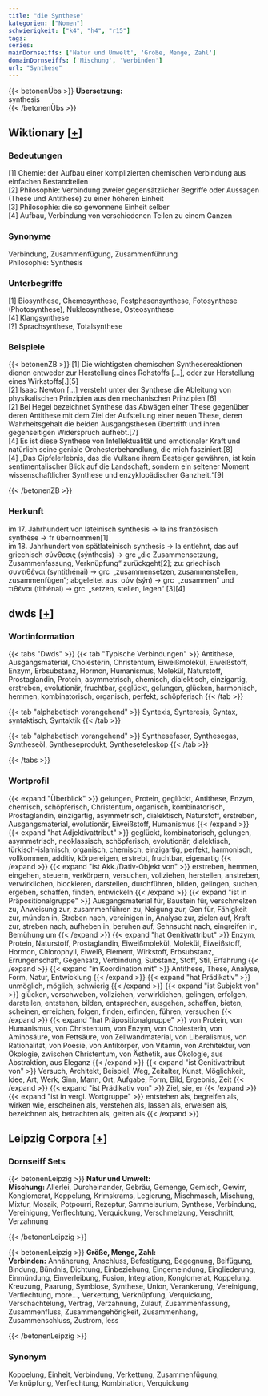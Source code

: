 ```yaml
---
title: "die Synthese"
kategorien: ["Nomen"]
schwierigkeit: ["k4", "h4", "r15"]
tags:
series:
mainDornseiffs: ['Natur und Umwelt', 'Größe, Menge, Zahl']
domainDornseiffs: ['Mischung', 'Verbinden']
url: "Synthese"
---
```


{{< betonenÜbs >}}
**Übersetzung:**  
synthesis  
{{< /betonenÜbs >}}

## Wiktionary [[+](https://de.wiktionary.org/wiki/Synthese)]

### Bedeutungen
[1] Chemie: der Aufbau einer komplizierten chemischen Verbindung aus einfachen Bestandteilen  
[2] Philosophie: Verbindung zweier gegensätzlicher Begriffe oder Aussagen (These und Antithese) zu einer höheren Einheit  
[3] Philosophie: die so gewonnene Einheit selber  
[4] Aufbau, Verbindung von verschiedenen Teilen zu einem Ganzen  

### Synonyme
Verbindung, Zusammenfügung, Zusammenführung  
Philosophie: Synthesis  

### Unterbegriffe
[1] Biosynthese, Chemosynthese, Festphasensynthese, Fotosynthese (Photosynthese), Nukleosynthese, Osteosynthese  
[4] Klangsynthese  
[?] Sprachsynthese, Totalsynthese  

### Beispiele
{{< betonenZB >}}
[1] Die wichtigsten chemischen Synthesereaktionen dienen entweder zur Herstellung eines Rohstoffs […], oder zur Herstellung eines Wirkstoffs[.][5]  
[2] Isaac Newton […] versteht unter der Synthese die Ableitung von physikalischen Prinzipien aus den mechanischen Prinzipien.[6]  
[2] Bei Hegel bezeichnet Synthese das Abwägen einer These gegenüber deren Antithese mit dem Ziel der Aufstellung einer neuen These, deren Wahrheitsgehalt die beiden Ausgangsthesen übertrifft und ihren gegenseitigen Widerspruch aufhebt.[7]  
[4] Es ist diese Synthese von Intellektualität und emotionaler Kraft und natürlich seine geniale Orchesterbehandlung, die mich fasziniert.[8]  
[4] „Das Gipfelerlebnis, das die Vulkane ihrem Besteiger gewähren, ist kein sentimentalischer Blick auf die Landschaft, sondern ein seltener Moment wissenschaftlicher Synthese und enzyklopädischer Ganzheit.“[9]  

{{< /betonenZB >}}
### Herkunft
im 17. Jahrhundert von lateinisch synthesis → la ins französisch synthèse → fr übernommen[1]  
im 18. Jahrhundert von spätlateinisch synthesis → la entlehnt, das auf griechisch σύνθεσις (sýnthesis) → grc „die Zusammensetzung, Zusammenfassung, Verknüpfung“ zurückgeht[2]; zu: griechisch συντιθέναι (syntithénai) → grc „zusammensetzen, zusammenstellen, zusammenfügen“; abgeleitet aus: σύν (sýn) → grc „zusammen“ und τιθέναι (tithénai) → grc „setzen, stellen, legen“ [3][4]  



## dwds [[+](https://www.dwds.de/wb/Synthese)]

### Wortinformation
{{< tabs "Dwds" >}}
{{< tab "Typische Verbindungen" >}}
Antithese, Ausgangsmaterial, Cholesterin, Christentum, Eiweißmolekül, Eiweißstoff, Enzym, Erbsubstanz, Hormon, Humanismus, Molekül, Naturstoff, Prostaglandin, Protein, asymmetrisch, chemisch, dialektisch, einzigartig, erstreben, evolutionär, fruchtbar, geglückt, gelungen, glücken, harmonisch, hemmen, kombinatorisch, organisch, perfekt, schöpferisch
{{< /tab >}}

{{< tab "alphabetisch vorangehend" >}}
Syntexis, Synteresis, Syntax, syntaktisch, Syntaktik
{{< /tab >}}

{{< tab "alphabetisch vorangehend" >}}
Synthesefaser, Synthesegas, Syntheseöl, Syntheseprodukt, Syntheseteleskop
{{< /tab >}}

{{< /tabs >}}

### Wortprofil
{{< expand "Überblick" >}} gelungen, Protein, geglückt, Antithese, Enzym, chemisch, schöpferisch, Christentum, organisch, kombinatorisch, Prostaglandin, einzigartig, asymmetrisch, dialektisch, Naturstoff, erstreben, Ausgangsmaterial, evolutionär, Eiweißstoff, Humanismus {{< /expand >}}
{{< expand "hat Adjektivattribut" >}} geglückt, kombinatorisch, gelungen, asymmetrisch, neoklassisch, schöpferisch, evolutionär, dialektisch, türkisch-islamisch, organisch, chemisch, einzigartig, perfekt, harmonisch, vollkommen, additiv, körpereigen, erstrebt, fruchtbar, eigenartig {{< /expand >}}
{{< expand "ist Akk./Dativ-Objekt von" >}} erstreben, hemmen, eingehen, steuern, verkörpern, versuchen, vollziehen, herstellen, anstreben, verwirklichen, blockieren, darstellen, durchführen, bilden, gelingen, suchen, ergeben, schaffen, finden, entwickeln {{< /expand >}}
{{< expand "ist in Präpositionalgruppe" >}} Ausgangsmaterial für, Baustein für, verschmelzen zu, Anweisung zur, zusammenführen zu, Neigung zur, Gen für, Fähigkeit zur, münden in, Streben nach, vereinigen in, Analyse zur, zielen auf, Kraft zur, streben nach, aufheben in, beruhen auf, Sehnsucht nach, eingreifen in, Bemühung um {{< /expand >}}
{{< expand "hat Genitivattribut" >}} Enzym, Protein, Naturstoff, Prostaglandin, Eiweißmolekül, Molekül, Eiweißstoff, Hormon, Chlorophyll, Eiweiß, Element, Wirkstoff, Erbsubstanz, Errungenschaft, Gegensatz, Verbindung, Substanz, Stoff, Stil, Erfahrung {{< /expand >}}
{{< expand "in Koordination mit" >}} Antithese, These, Analyse, Form, Natur, Entwicklung {{< /expand >}}
{{< expand "hat Prädikativ" >}} unmöglich, möglich, schwierig {{< /expand >}}
{{< expand "ist Subjekt von" >}} glücken, vorschweben, vollziehen, verwirklichen, gelingen, erfolgen, darstellen, entstehen, bilden, entsprechen, ausgehen, schaffen, bieten, scheinen, erreichen, folgen, finden, erfinden, führen, versuchen {{< /expand >}}
{{< expand "hat Präpositionalgruppe" >}} von Protein, von Humanismus, von Christentum, von Enzym, von Cholesterin, von Aminosäure, von Fettsäure, von Zellwandmaterial, von Liberalismus, von Rationalität, von Poesie, von Antikörper, von Vitamin, von Architektur, von Ökologie, zwischen Christentum, von Ästhetik, aus Ökologie, aus Abstraktion, aus Eleganz {{< /expand >}}
{{< expand "ist Genitivattribut von" >}} Versuch, Architekt, Beispiel, Weg, Zeitalter, Kunst, Möglichkeit, Idee, Art, Werk, Sinn, Mann, Ort, Aufgabe, Form, Bild, Ergebnis, Zeit {{< /expand >}}
{{< expand "ist Prädikativ von" >}} Ziel, sie, er {{< /expand >}}
{{< expand "ist in vergl. Wortgruppe" >}} entstehen als, begreifen als, wirken wie, erscheinen als, verstehen als, lassen als, erweisen als, bezeichnen als, betrachten als, gelten als {{< /expand >}}

## Leipzig Corpora [[+](https://corpora.uni-leipzig.de/en/res?word=Synthese&corpusId=deu_newscrawl-public_2018)]

### Dornseiff Sets
{{< betonenLeipzig >}}
**Natur und Umwelt:**  
**Mischung:** Allerlei, Durcheinander, Gebräu, Gemenge, Gemisch, Gewirr, Konglomerat, Koppelung, Krimskrams, Legierung, Mischmasch, Mischung, Mixtur, Mosaik, Potpourri, Rezeptur, Sammelsurium, Synthese, Verbindung, Vereinigung, Verflechtung, Verquickung, Verschmelzung, Verschnitt, Verzahnung  

{{< /betonenLeipzig >}}


{{< betonenLeipzig >}}
**Größe, Menge, Zahl:**  
**Verbinden:** Annäherung, Anschluss, Befestigung, Begegnung, Beifügung, Bindung, Bündnis, Dichtung, Einbeziehung, Eingemeindung, Eingliederung, Einmündung, Einverleibung, Fusion, Integration, Konglomerat, Koppelung, Kreuzung, Paarung, Symbiose, Synthese, Union, Verankerung, Vereinigung, Verflechtung, more..., Verkettung, Verknüpfung, Verquickung, Verschachtelung, Vertrag, Verzahnung, Zulauf, Zusammenfassung, Zusammenfluss, Zusammengehörigkeit, Zusammenhang, Zusammenschluss, Zustrom, less  

{{< /betonenLeipzig >}}

### Synonym
Koppelung, Einheit, Verbindung, Verkettung, Zusammenfügung, Verknüpfung, Verflechtung, Kombination, Verquickung

